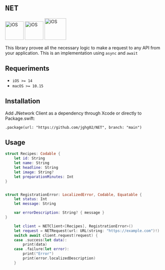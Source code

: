# ``NET``

<img width="60" alt="iOS" src="https://img.shields.io/badge/iOS-000000?style=for-the-badge&logo=ios&logoColor=white"> <img width="60" alt="iOS" src="https://img.shields.io/badge/mac%20os-000000?style=for-the-badge&logo=apple&logoColor=white"> <img width="70" alt="iOS" src="https://img.shields.io/badge/Swift-FA7343?style=for-the-badge&logo=swift&logoColor=white">

This library provee all the necessary logic to make a request to any API from your application. This is an implementation using ``async`` and ``await``

## Requeriments
- `iOS >= 14`
- `macOS >= 10.15`

##  Installation

Add JNetwork Client as a dependency through Xcode or directly to Package.swift:

```
.package(url: "https://github.com/jghg02/NET", branch: "main")
```


## Usage

```swift 
struct Recipes: Codable {
    let id: String
    let name: String
    let headline: String
    let image: String?
    let preparationMinutes: Int
}


struct RegistrationError: LocalizedError, Codable, Equatable {
    let status: Int
    let message: String

    var errorDescription: String? { message }
}
```

```swift
    let client = NETClient<[Recipes], RegistrationError>()
    let request = NETRequest(url: URL(string: "https://example.com")!)
    switch await client.request(request) {
    case .success(let data):
        print(data)
    case .failure(let error):
        print("Error")
        print(error.localizedDescription)
    }
```

